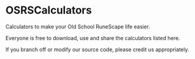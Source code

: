 # OSRSCalculators
Calculators to make your Old School RuneScape life easier.

Everyone is free to download, use and share the calculators listed here.

If you branch off or modify our source code, please credit us appropriately.
